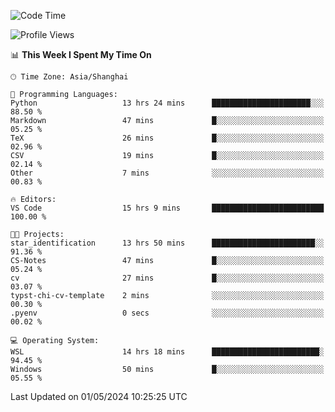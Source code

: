 <!--START_SECTION:waka-->
![Code Time](http://img.shields.io/badge/Code%20Time-1%2C653%20hrs%2028%20mins-blue)

![Profile Views](http://img.shields.io/badge/Profile%20Views-4-blue)

📊 **This Week I Spent My Time On** 

```text
🕑︎ Time Zone: Asia/Shanghai

💬 Programming Languages: 
Python                   13 hrs 24 mins      ██████████████████████░░░   88.50 % 
Markdown                 47 mins             █░░░░░░░░░░░░░░░░░░░░░░░░   05.25 % 
TeX                      26 mins             █░░░░░░░░░░░░░░░░░░░░░░░░   02.96 % 
CSV                      19 mins             █░░░░░░░░░░░░░░░░░░░░░░░░   02.14 % 
Other                    7 mins              ░░░░░░░░░░░░░░░░░░░░░░░░░   00.83 % 

🔥 Editors: 
VS Code                  15 hrs 9 mins       █████████████████████████   100.00 % 

🐱‍💻 Projects: 
star_identification      13 hrs 50 mins      ███████████████████████░░   91.36 % 
CS-Notes                 47 mins             █░░░░░░░░░░░░░░░░░░░░░░░░   05.24 % 
cv                       27 mins             █░░░░░░░░░░░░░░░░░░░░░░░░   03.07 % 
typst-chi-cv-template    2 mins              ░░░░░░░░░░░░░░░░░░░░░░░░░   00.30 % 
.pyenv                   0 secs              ░░░░░░░░░░░░░░░░░░░░░░░░░   00.02 % 

💻 Operating System: 
WSL                      14 hrs 18 mins      ████████████████████████░   94.45 % 
Windows                  50 mins             █░░░░░░░░░░░░░░░░░░░░░░░░   05.55 % 
```


 Last Updated on 01/05/2024 10:25:25 UTC
<!--END_SECTION:waka-->